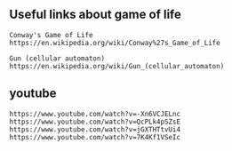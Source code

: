 ## Useful links about game of life

    Conway's Game of Life
    https://en.wikipedia.org/wiki/Conway%27s_Game_of_Life

    Gun (cellular automaton)
    https://en.wikipedia.org/wiki/Gun_(cellular_automaton)

## youtube

    https://www.youtube.com/watch?v=-Xn6VCJELnc
    https://www.youtube.com/watch?v=QcPLk4pSZsE
    https://www.youtube.com/watch?v=jGXTHTtvUi4
    https://www.youtube.com/watch?v=7K4Kf1VSeIc